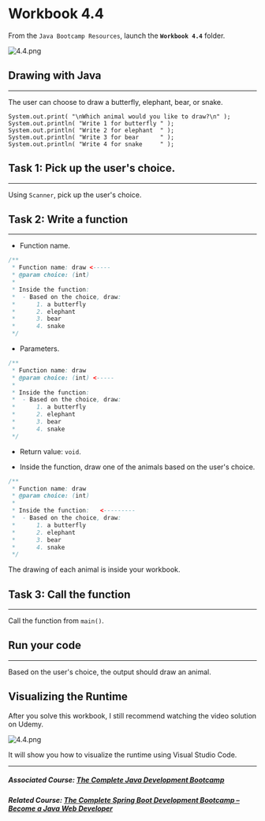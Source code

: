 #  Workbook 4.4

From the `Java Bootcamp Resources`, launch the **`Workbook 4.4`** folder.

![4.4.png](https://firebasestorage.googleapis.com/v0/b/learnthepart-75aed.appspot.com/o/images%2F4192fa10-a4f9-4966-9439-04435baafad3?alt=media&token=408d0f0c-a079-4f94-ad04-2d4c8d4c8b1c)

## Drawing with Java
-----------------

The user can choose to draw a butterfly, elephant, bear, or snake.

```
System.out.﻿print﻿( "\nWhich animal would you like to draw?\n" )﻿;
System.out.﻿println﻿( "Write 1 for butterfly " )﻿;
System.out.﻿println﻿( "Write 2 for elephant  " )﻿;
System.out.﻿println﻿( "Write 3 for bear      " )﻿;
System.out.﻿println﻿( "Write 4 for snake     " )﻿;
```

## **Task 1: Pick up the user's choice.**
--------------------------------------

Using `Scanner`, pick up the user's choice.

## **Task 2: Write a function**
----------------------------

- Function name.

```java
/**
 * Function name: draw <-----
 * @param choice: (int)
 *
 * Inside the function:
 *  - Based on the choice, draw:
 *      1. a butterfly
 *      2. elephant
 *      3. bear
 *      4. snake
 */
```

- Parameters.

```java
/**
 * Function name: draw
 * @param choice: (int) <-----
 *
 * Inside the function:
 *  - Based on the choice, draw:
 *      1. a butterfly
 *      2. elephant
 *      3. bear
 *      4. snake
 */
```

- Return value: `void`.

- Inside the function, draw one of the animals based on the user's choice.

```java
/**
 * Function name: draw
 * @param choice: (int)
 *
 * Inside the function:   <---------
 *  - Based on the choice, draw:
 *      1. a butterfly
 *      2. elephant
 *      3. bear
 *      4. snake
 */
```

The drawing of each animal is inside your workbook.

## **Task 3: Call the function**
-----------------------------

Call the function from `main()`.

## Run your code
-------------

Based on the user's choice, the output should draw an animal.

## Visualizing the Runtime

After you solve this workbook, I still recommend watching the video solution on Udemy.

![4.4.png](https://firebasestorage.googleapis.com/v0/b/learnthepart-75aed.appspot.com/o/images%2F581b644a-3a2b-48db-8da8-2067aad7dbe3?alt=media&token=6c009156-3607-49da-b7c5-c92152c3728c)

It will show you how to visualize the runtime using Visual Studio Code.

----------

##### Associated Course: [The Complete Java Development Bootcamp](https://udemy-redirect-app.herokuapp.com/java)
##### Related Course: [The Complete Spring Boot Development Bootcamp – Become a Java Web Developer](https://udemy-redirect-app.herokuapp.com/spring)
